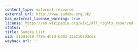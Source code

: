```yaml
---
content_type: external-resource
external_url: http://www.sudoku.org.uk/
has_external_license_warning: true
license: https://en.wikipedia.org/wiki/All_rights_reserved
status: ''
title: Sudoku List
uid: 212d1d10-ff8b-4b1d-bd92-22a210203cda
wayback_url: ''
---
```

